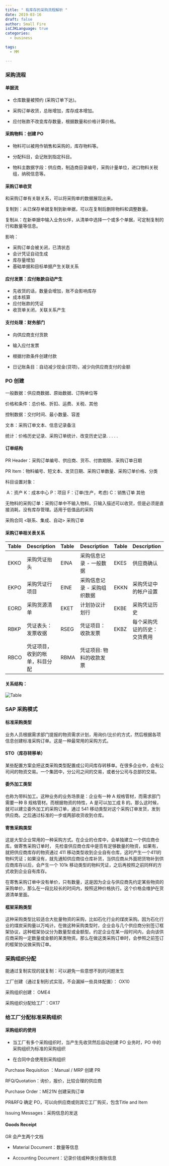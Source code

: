 ```yaml
---
title: " 有库存的采购流程解析 "
date: 2019-03-16
draft: false
author: Small Fire
isCJKLanguage: true
categories: 
  - business

tags: 
  - MM

---
```


### 采购流程

#### 单据流

- 仓库数量被预约 (采购订单下达)。

- 采购订单收货，总账增加，库存成本增加。


-  应付账款不改变库存数量，根据数量和价格计算价格。

#### 采购物料：创建 PO

-  物料可以被用作销售和采购的，库存物料等。


- 分配科目，会记账到指定科目。


- 物料主数据字段：供应商，制造商目录编号，采购计量单位，进口物料关税组，纳税信息等。   

#### 采购订单收货

和采购订单有关联关系，可以将采购单的数据展现出来。

复制到：从已保存单据复制到新单据，可以在复制后删除物料和调整数量。

复制从：在新单据中输入业务伙伴，从清单中选择一个或多个单据，可定制复制的行和数量等信息。

影响：

- 采购订单会被关闭，已清状态
- 会计凭证自动生成
- 库存量增加
- 基础单据和目标单据产生关联关系

#### 应付发票：应付账款自动产生

- 先收货的话，数量会增加，账不会影响库存
- 成本核算
- 应付账款的凭证
- 收货单关闭，关联关系产生

#### 支付处理：财务部门

- 向供应商支付货款

- 输入应付发票

- 根据付款条件创建付款

- 日记账条目：自动减少现金(贷项)，减少向供应商支付的金额

### PO 创建


一般数据：供应商数据、原始数据、订购单位等

价格和条件：总价格、折扣、运费、关税、其他

控制数据：交付时间、最小数量、容差

文本：采购订单文本、信息记录备注

统计：价格历史记录、采购订单统计、改变历史记录. . . . . 

#### 订单结构

PR Header：采购订单编号、供应商、货币、付款期限、采购订单日期

PR Item：物料编号、短文本、发货日期、采购订单数量、采购订单价格、分类

科目设置对象：

​	A：资产    K：成本中心    P：项目    F：订单(生产，考虑)    C：销售订单    其他

无物料的采购订单：采购订单中不输入物料，只输入描述可以收货，但是必须是直接消耗，没有库存管理。适用于低值品的采购

采购合同   <联系、集成、自动>   采购订单

#### 采购订单相关表关系

| Table | Description                    | Table | Description                 | Table | Description                  |
| :---- | :----------------------------- | :---- | :-------------------------- | :---- | :--------------------------- |
| EKKO  | 采购凭证抬头                   | EINA  | 采购信息记录 - 一般数据     | EKES  | 供应商确认                   |
| EKPO  | 采购凭证行项目                 | EINE  | 采购信息记录 - 采购组织数据 | EKKN  | 采购凭证中的帐户设置         |
| EORD  | 采购货源清单                   | EKET  | 计划协议计划行              | EKBE  | 采购凭证历史                 |
| RBKP  | 凭证表头：发票收据             | RSEG  | 凭证项目：收款发票          | EKBZ  | 每个采购凭证的历史：交货费用 |
| RBCO  | 凭证项目，收到的帐单，科目分配 | RBMA  | 凭证项目: 物料的收款发票    |       |                              |

#### 关系结构：

![Table](/images/MMPurchasing/Table.png)

### SAP 采购模式

#### 标准采购类型

业务人员根据需求部门提报的物资需求计划，用询价/比价的方式，然后根据各项信息创建标准采购订单。这是一种最常用的采购方式。

#### STO（库存转移单）

某些配置方案会把这类采购类型配置成公司间库存转移单。在很多企业中，会有公司间的物资交易。一个集团中，分公司之间的交易，或者分公司与总部的交易。

#### 委外加工类型

也称为带料加工。这种业务的业务场景是：企业有一种 A 规格管材，而需求部门需要一种 B 规格管材。而根据物资的特性，A 是可以加工成 B 的。那么这时候，就可以建立委外加工的采购订单，通过 541 移动类型对这个采购订单发货，发到供应商。之后通过标准的一步或两部收货收到仓库。

#### 寄售采购类型

这是大型企业常用的一种采购方式。在企业的仓库中，会单独建立一个供应商仓库。做寄售采购订单时， 先检查供应商仓库中是否有足够数量的物资，如果有，就把供应商库存的物资通过 411 移动类型收到企业自有仓库，这时产生一个411的物料凭证；如果没有，就先通知供应商往仓库补货，当供应商从外面把货物补到供应商库存以后，会产生一个 101k 移动类型的物料凭证，之后再按照之前同样的方式收到企业自有库存。

在寄售采购订单中没有单价，只有数量，这是因为企业与供应商先约定某些物资的采购单价，那么在一段比较长的时间内，按照这种价格执行。这个价格会维护在货源清单里面。

#### 框架采购类型

这种采购类型比较适合大批量物资的采购，比如石化行业的煤炭采购。因为石化行业的煤炭采购量以万吨计。在做这种采购类型时，企业会与几个供应商分别签订框架协议，这种框架协议分为数量型或金额型。约定企业在某一段时间内，会向该供应商采购一定数量或金额的某类物资。那么在做这类采购订单时，会参照之前签订的框架协议做采购订单。

### 采购组织分配

能通过复制实现的就复制：可以避免一些意想不到的问题发生

工厂创建（通过复制形式实现，不会漏掉一些具体配置）： OX10

采购组织创建： OME4

采购组织分配给工厂：OX17

### 给工厂分配标准采购组织

#### 采购组织的使用

- 当工厂有多个采购组织时，当产生先收货然后自动创建 PO 业务时，PO 中的采购组织为标准的采购组织


- 在合同中会使用到采购组织


Purchase Requisition ：Manual / MRP 创建 PR

RFQ/Quotation：询价，报价，比较合理的供应商

Purchase Order：ME21N 创建采购订单

PR&RFQ 确定 PO，可以向供应商或则其它工厂购买，包含Title and Item

Issuing Messages：采购信息的发送

#### Goods Receipt

GR  会产生两个文档

- Material Document：数量等信息

- Accounting Document：记录价钱或种类分类账信息







